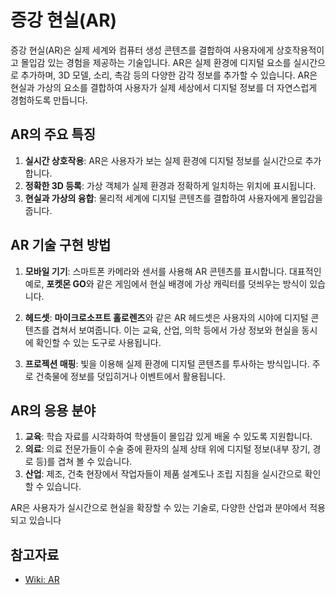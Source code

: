 # 증강 현실(AR)

증강 현실(AR)은 실제 세계와 컴퓨터 생성 콘텐츠를 결합하여 사용자에게 상호작용적이고 몰입감 있는 경험을 제공하는 기술입니다. AR은 실제 환경에 디지털 요소를 실시간으로 추가하며, 3D 모델, 소리, 촉감 등의 다양한 감각 정보를 추가할 수 있습니다. AR은 현실과 가상의 요소를 결합하여 사용자가 실제 세상에서 디지털 정보를 더 자연스럽게 경험하도록 만듭니다. 

## AR의 주요 특징

1. **실시간 상호작용**: AR은 사용자가 보는 실제 환경에 디지털 정보를 실시간으로 추가합니다. 
2. **정확한 3D 등록**: 가상 객체가 실제 환경과 정확하게 일치하는 위치에 표시됩니다.
3. **현실과 가상의 융합**: 물리적 세계에 디지털 콘텐츠를 결합하여 사용자에게 몰입감을 줍니다.

## AR 기술 구현 방법

1. **모바일 기기**: 스마트폰 카메라와 센서를 사용해 AR 콘텐츠를 표시합니다. 대표적인 예로, **포켓몬 GO**와 같은 게임에서 현실 배경에 가상 캐릭터를 덧씌우는 방식이 있습니다.
   
2. **헤드셋**: **마이크로소프트 홀로렌즈**와 같은 AR 헤드셋은 사용자의 시야에 디지털 콘텐츠를 겹쳐서 보여줍니다. 이는 교육, 산업, 의학 등에서 가상 정보와 현실을 동시에 확인할 수 있는 도구로 사용됩니다.

3. **프로젝션 매핑**: 빛을 이용해 실제 환경에 디지털 콘텐츠를 투사하는 방식입니다. 주로 건축물에 정보를 덧입히거나 이벤트에서 활용됩니다.

## AR의 응용 분야

1. **교육**: 학습 자료를 시각화하여 학생들이 몰입감 있게 배울 수 있도록 지원합니다.
2. **의료**: 의료 전문가들이 수술 중에 환자의 실제 상태 위에 디지털 정보(내부 장기, 경로 등)를 겹쳐 볼 수 있습니다.
3. **산업**: 제조, 건축 현장에서 작업자들이 제품 설계도나 조립 지침을 실시간으로 확인할 수 있습니다.

AR은 사용자가 실시간으로 현실을 확장할 수 있는 기술로, 다양한 산업과 분야에서 적용되고 있습니다

## 참고자료
* [Wiki: AR](https://en.wikipedia.org/wiki/Augmented_reality)